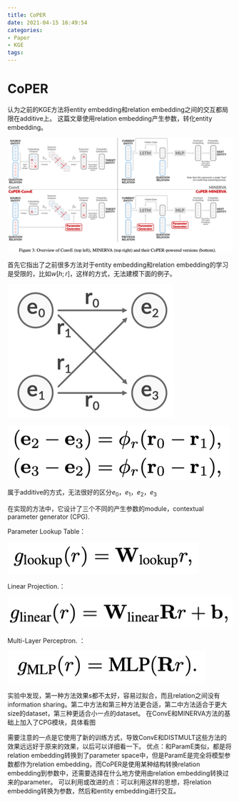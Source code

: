 ```yaml
---
title: CoPER
date: 2021-04-15 16:49:54
categories:
- Paper
- KGE
tags:
---
```


# CoPER

认为之前的KGE方法将entity embedding和relation embedding之间的交互都局限在additive上。
这篇文章使用relation embedding产生参数，转化entity embedding。

![Screen-Shot-2020-09-25-at-4.16.00-PM](CoPER/Screen-Shot-2020-09-25-at-4.16.00-PM.png)

<!--more-->

首先它指出了之前很多方法对于entity embedding和relation embedding的学习是受限的，比如$w[h;r]$，这样的方式，无法建模下面的例子。

![Screen-Shot-2020-09-25-at-4.21.05-PM](CoPER/Screen-Shot-2020-09-25-at-4.21.05-PM.png)

![Screen-Shot-2020-09-25-at-4.21.33-PM](CoPER/Screen-Shot-2020-09-25-at-4.21.33-PM.png)

属于additive的方式，无法很好的区分$e_0$，$e_1$，$e_2$，$e_3$


在实现的方法中，它设计了三个不同的产生参数的module，contextual parameter generator (CPG).

Parameter Lookup Table：

![Screen-Shot-2020-09-25-at-4.22.09-PM](CoPER/Screen-Shot-2020-09-25-at-4.22.09-PM.png)

Linear Projection.：

![Screen Shot 2020-09-25 at 4.22.16 PM](CoPER/Screen-Shot-2020-09-25-at-4.22.16-PM.png)

Multi-Layer Perceptron. ：

![Screen-Shot-2020-09-25-at-4.22.25-PM](CoPER/Screen-Shot-2020-09-25-at-4.22.25-PM.png)

实验中发现，第一种方法效果s都不太好，容易过拟合，而且relation之间没有information sharing。第二中方法和第三种方法更合适，第二中方法适合于更大size的dataset，第三种更适合小一点的dataset。
在ConvE和MINERVA方法的基础上加入了CPG模块，具体看图

需要注意的一点是它使用了新的训练方式，导致ConvE和DISTMULT这些方法的效果远远好于原来的效果，以后可以详细看一下。
优点：和ParamE类似，都是将relation embedding转换到了parameter space中，但是ParamE是完全将模型参数都作为relation embedding，而CoPER是使用某种结构转换relation embedding到参数中，还需要选择在什么地方使用由relation embedding转换过来的parameter。
可以利用或改进的点：可以利用这样的思想，将relation embedding转换为参数，然后和entity embedding进行交互。

